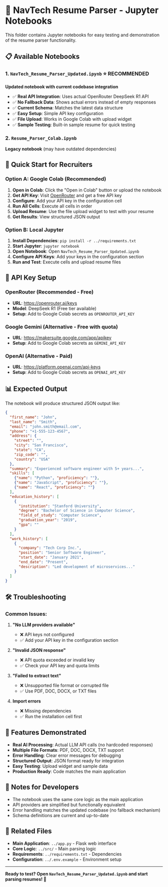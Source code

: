 # 📓 NavTech Resume Parser - Jupyter Notebooks

This folder contains Jupyter notebooks for easy testing and demonstration of the resume parser functionality.

## 📋 Available Notebooks

### 1. `NavTech_Resume_Parser_Updated.ipynb` ⭐ **RECOMMENDED**
**Updated notebook with current codebase integration**

- ✅ **Real API Integration**: Uses actual OpenRouter DeepSeek R1 API
- ✅ **No Fallback Data**: Shows actual errors instead of empty responses
- ✅ **Current Schema**: Matches the latest data structure
- ✅ **Easy Setup**: Simple API key configuration
- ✅ **File Upload**: Works in Google Colab with upload widget
- ✅ **Sample Testing**: Built-in sample resume for quick testing

### 2. `Resume_Parser_Colab.ipynb`
**Legacy notebook** (may have outdated dependencies)

## 🚀 Quick Start for Recruiters

### Option A: Google Colab (Recommended)
1. **Open in Colab**: Click the "Open in Colab" button or upload the notebook
2. **Get API Key**: Visit [OpenRouter](https://openrouter.ai/keys) and get a free API key
3. **Configure**: Add your API key in the configuration cell
4. **Run All Cells**: Execute all cells in order
5. **Upload Resume**: Use the file upload widget to test with your resume
6. **Get Results**: View structured JSON output

### Option B: Local Jupyter
1. **Install Dependencies**: `pip install -r ../requirements.txt`
2. **Start Jupyter**: `jupyter notebook`
3. **Open Notebook**: Open `NavTech_Resume_Parser_Updated.ipynb`
4. **Configure API Keys**: Add your keys in the configuration section
5. **Run and Test**: Execute cells and upload resume files

## 🔑 API Key Setup

### OpenRouter (Recommended - Free)
- **URL**: https://openrouter.ai/keys
- **Model**: DeepSeek R1 (Free tier available)
- **Setup**: Add to Google Colab secrets as `OPENROUTER_API_KEY`

### Google Gemini (Alternative - Free with quota)
- **URL**: https://makersuite.google.com/app/apikey
- **Setup**: Add to Google Colab secrets as `GEMINI_API_KEY`

### OpenAI (Alternative - Paid)
- **URL**: https://platform.openai.com/api-keys
- **Setup**: Add to Google Colab secrets as `OPENAI_API_KEY`

## 📊 Expected Output

The notebook will produce structured JSON output like:

```json
{
  "first_name": "John",
  "last_name": "Smith",
  "email": "john.smith@email.com",
  "phone": "+1-555-123-4567",
  "address": {
    "street": "",
    "city": "San Francisco",
    "state": "CA",
    "zip_code": "",
    "country": "USA"
  },
  "summary": "Experienced software engineer with 5+ years...",
  "skills": [
    {"name": "Python", "proficiency": ""},
    {"name": "JavaScript", "proficiency": ""},
    {"name": "React", "proficiency": ""}
  ],
  "education_history": [
    {
      "institution": "Stanford University",
      "degree": "Bachelor of Science in Computer Science",
      "field_of_study": "Computer Science",
      "graduation_year": "2019",
      "gpa": ""
    }
  ],
  "work_history": [
    {
      "company": "Tech Corp Inc.",
      "position": "Senior Software Engineer",
      "start_date": "January 2021",
      "end_date": "Present",
      "description": "Led development of microservices..."
    }
  ]
}
```

## 🛠️ Troubleshooting

### Common Issues:

1. **"No LLM providers available"**
   - ❌ API keys not configured
   - ✅ Add your API key in the configuration section

2. **"Invalid JSON response"**
   - ❌ API quota exceeded or invalid key
   - ✅ Check your API key and quota limits

3. **"Failed to extract text"**
   - ❌ Unsupported file format or corrupted file
   - ✅ Use PDF, DOC, DOCX, or TXT files

4. **Import errors**
   - ❌ Missing dependencies
   - ✅ Run the installation cell first

## 🎯 Features Demonstrated

- **Real AI Processing**: Actual LLM API calls (no hardcoded responses)
- **Multiple File Formats**: PDF, DOC, DOCX, TXT support
- **Error Handling**: Clear error messages for debugging
- **Structured Output**: JSON format ready for integration
- **Easy Testing**: Upload widget and sample data
- **Production Ready**: Code matches the main application

## 📝 Notes for Developers

- The notebook uses the same core logic as the main application
- API providers are simplified but functionally equivalent
- Error handling matches the updated codebase (no fallback mechanism)
- Schema definitions are current and up-to-date

## 🔗 Related Files

- **Main Application**: `../app.py` - Flask web interface
- **Core Logic**: `../src/` - Main parsing logic
- **Requirements**: `../requirements.txt` - Dependencies
- **Configuration**: `../.env.example` - Environment setup

---

**Ready to test? Open `NavTech_Resume_Parser_Updated.ipynb` and start parsing resumes! 🚀**
